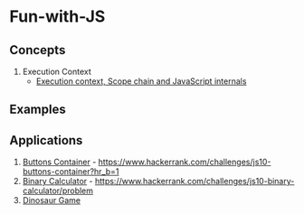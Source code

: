 # Fun-with-JS

## Concepts
1. Execution Context
   - [Execution context, Scope chain and JavaScript internals](https://medium.com/@happymishra66/execution-context-in-javascript-319dd72e8e2c)

## Examples

## Applications

1. [Buttons Container](https://github.com/vamc-stash/Fun-with-JS/tree/master/hashtag1) - https://www.hackerrank.com/challenges/js10-buttons-container?hr_b=1
2. [Binary Calculator](https://github.com/vamc-stash/Fun-with-JS/tree/master/binaryCalculator) - https://www.hackerrank.com/challenges/js10-binary-calculator/problem
3. [Dinosaur Game](https://github.com/vamc-stash/Fun-with-JS/tree/master/dinosaur)
